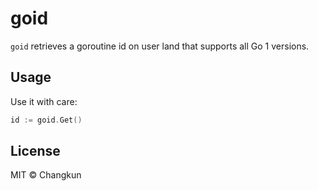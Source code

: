 # goid

`goid` retrieves a goroutine id on user land that supports all Go 1 versions.

## Usage

Use it with care:

```go
id := goid.Get()
```

## License

MIT &copy; Changkun